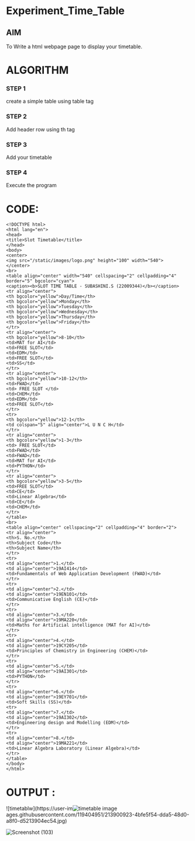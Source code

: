 # Experiment_Time_Table

## AIM
To Write a html webpage page to display your timetable.

# ALGORITHM
### STEP 1
create a simple table using table tag
### STEP 2
Add header row using th tag
### STEP 3
Add your timetable
### STEP 4
Execute the program

# CODE:
```
<!DOCTYPE html>
<html lang="en">
<head>
<title>Slot Timetable</title>
</head>
<body>
<center>
<img src="/static/images/logo.png" height="100" width="540">
</center>
<br>
<table align="center" width="540" cellspacing="2" cellpadding="4" border="5" bgcolor="cyan">
<caption><b>SLOT TIME TABLE - SUBASHINI.S (22009344)</b></caption>
<tr align="center">
<th bgcolor="yellow">Day/Time</th>
<th bgcolor="yellow">Monday</th>
<th bgcolor="yellow">Tuesday</th>
<th bgcolor="yellow">Wednesday</th>
<th bgcolor="yellow">Thursday</th>
<th bgcolor="yellow">Friday</th>
</tr>
<tr align="center">
<th bgcolor="yellow">8-10</th>
<td>MAT for AI</td>
<td>FREE SLOT</td>
<td>EDM</td>
<td>FREE SLOT</td>
<td>SS</td>
</tr>
<tr align="center">
<th bgcolor="yellow">10-12</th>
<td>FWAD</td>
<td> FREE SLOT </td>
<td>CHEM</td>
<td>EDM</td>
<td>FREE SLOT</td>
</tr>
<tr>
<th bgcolor="yellow">12-1</th>
<td colspan="5" align="center">L U N C H</td>
</tr>
<tr align="center">
<th bgcolor="yellow">1-3</th>
<td> FREE SLOT</td>
<td>FWAD</td>
<td>FWAD</td>
<td>MAT for AI</td>
<td>PYTHON</td>
</tr>
<tr align="center">
<th bgcolor="yellow">3-5</th>
<td>FREE SLOT</td>
<td>CE</td>
<td>Linear Algebra</td>
<td>CE</td>
<td>CHEM</td>
</tr>
</table>
<br>
<table align="center" cellspacing="2" cellpadding="4" border="2">
<tr align="center">
<th>S. No.</th>
<th>Subject Code</th>
<th>Subject Name</th>
</tr>
<tr>
<td align="center">1.</td>
<td align="center">19AI414</td>
<td>Fundamentals of Web Application Development (FWAD)</td>
</tr>
<tr>
<td align="center">2.</td>
<td align="center">19EN101</td>
<td>Communicative English (CE)</td>
</tr>
<tr>
<td align="center">3.</td>
<td align="center">19MA220</td>
<td>Maths for Artificial intelligence (MAT for AI)</td>
</tr>
<tr>
<td align="center">4.</td>
<td align="center">19CY205</td>
<td>Principles of Chemistry in Engineering (CHEM)</td>
</tr>
<tr>
<td align="center">5.</td>
<td align="center">19AI301</td>
<td>PYTHON</td>
</tr>
<tr>
<td align="center">6.</td>
<td align="center">19EY701</td>
<td>Soft Skills (SS)</td>
<tr>
<td align="center">7.</td>
<td align="center">19AI302</td>
<td>Engineering design and Modelling (EDM)</td>
</tr>
<tr>
<td align="center">8.</td>
<td align="center">19MA221</td>
<td>Linear Algebra Laboratory (Linear Algebra)</td>
</tr>
</table>
</body>
</html>
```

# OUTPUT :

![timetablw](https://user-im![timetable image](https://user-images.githubusercontent.com/119404951/213900949-548ca676-f12f-42fd-91ae-8ff3a61b69c6.png)
ages.githubusercontent.com/119404951/213900923-4bfe5f54-dda5-48d0-a8f0-d5213904ec54.jpg)

![Screenshot (103)](https://user-images.githubusercontent.com/119404951/213871498-ec144cda-5c29-469f-8e58-7beeba6bd092.png)
